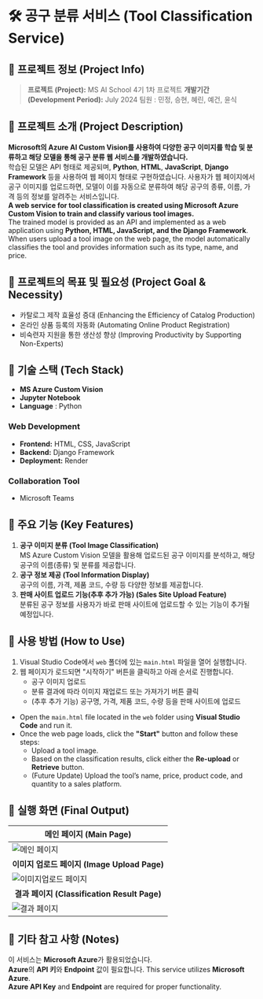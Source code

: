 # 🛠 공구 분류 서비스 (Tool Classification Service)


## 📌 프로젝트 정보 (Project Info)
> **프로젝트 (Project):** MS AI School 4기 1차 프로젝트
> **개발기간 (Development Period):** July 2024
> 팀원 : 민정, 승현, 혜린, 예건, 윤식



## 📌 프로젝트 소개 (Project Description)
**Microsoft의 Azure AI Custom Vision를 사용하여 다양한 공구 이미지를 학습 및 분류하고 해당 모델을 통해 공구 분류 웹 서비스를 개발하였습니다.**   
학습된 모델은 API 형태로 제공되며, **Python**, **HTML**, **JavaScript**, **Django Framework** 등을 사용하여 웹 페이지 형태로 구현하였습니다. 사용자가 웹 페이지에서 공구 이미지를 업로드하면, 모델이 이를 자동으로 분류하여 해당 공구의 종류, 이름, 가격 등의 정보를 알려주는 서비스입니다.       
**A web service for tool classification is created using Microsoft Azure Custom Vision to train and classify various tool images.**   
The trained model is provided as an API and implemented as a web application using **Python, HTML, JavaScript, and the Django Framework**. When users upload a tool image on the web page, the model automatically classifies the tool and provides information such as its type, name, and price.  


        
## 📌 프로젝트의 목표 및 필요성 (Project Goal & Necessity)
- 카탈로그 제작 효율성 증대 (Enhancing the Efficiency of Catalog Production)
- 온라인 상품 등록의 자동화 (Automating Online Product Registration)
- 비숙련자 지원을 통한 생산성 향상 (Improving Productivity by Supporting Non-Experts)    



## 📌 기술 스택 (Tech Stack)
- **MS Azure Custom Vision**
- **Jupyter Notebook**
- **Language** : Python

### Web Development 
- **Frontend:** HTML, CSS, JavaScript 
- **Backend:** Django Framework
- **Deployment:** Render  

### Collaboration Tool
- Microsoft Teams  



## 📌 주요 기능 (Key Features)
1. **공구 이미지 분류 (Tool Image Classification)**  
   MS Azure Custom Vision 모델을 활용해 업로드된 공구 이미지를 분석하고, 해당 공구의 이름(종류) 및 분류를 제공합니다.
2. **공구 정보 제공 (Tool Information Display)**  
   공구의 이름, 가격, 제품 코드, 수량 등 다양한 정보를 제공합니다.
3. **판매 사이트 업로드 기능(추후 추가 가능) (Sales Site Upload Feature)**  
   분류된 공구 정보를 사용자가 바로 판매 사이트에 업로드할 수 있는 기능이 추가될 예정입니다.
    


## 📌 사용 방법 (How to Use)

1. Visual Studio Code에서 `web` 폴더에 있는 `main.html` 파일을 열어 실행합니다.
2. 웹 페이지가 로드되면 "시작하기" 버튼을 클릭하고 아래 순서로 진행합니다.
   - 공구 이미지 업로드
   - 분류 결과에 따라 이미지 재업로드 또는 가져가기 버튼 클릭
   - (추후 추가 기능) 공구명, 가격, 제품 코드, 수량 등을 판매 사이트에 업로드


-   Open the `main.html` file located in the `web` folder using **Visual Studio Code** and run it.
-   Once the web page loads, click the **"Start"** button and follow these steps:
    -   Upload a tool image.
    -   Based on the classification results, click either the **Re-upload** or **Retrieve** button.
    -   (Future Update) Upload the tool’s name, price, product code, and quantity to a sales platform.
      


## 📌 실행 화면 (Final Output)
| <div align="center">메인 페이지 (Main Page)</div> |
|---|
| ![메인 페이지](https://github.com/user-attachments/assets/f4437aa8-2266-443e-bc68-5d3676bfbee2) |
| <div align="center"><b>이미지 업로드 페이지 (Image Upload Page)</b></div> |
| ![이미지업로드 페이지](https://github.com/user-attachments/assets/5298b76e-a9e6-4345-8395-e36df699df52) |
| <div align="center"><b>결과 페이지 (Classification Result Page)</b></div> |
| ![결과 페이지](https://github.com/user-attachments/assets/51fc3b66-0678-4e9e-8cd9-abc359c14489) |






## 📌 기타 참고 사항 (Notes)
이 서비스는 **Microsoft Azure**가 활용되었습니다.  
**Azure**의 **API 키**와 **Endpoint** 값이 필요합니다.
This service utilizes **Microsoft Azure**.  
**Azure API Key** and **Endpoint** are required for proper functionality.
